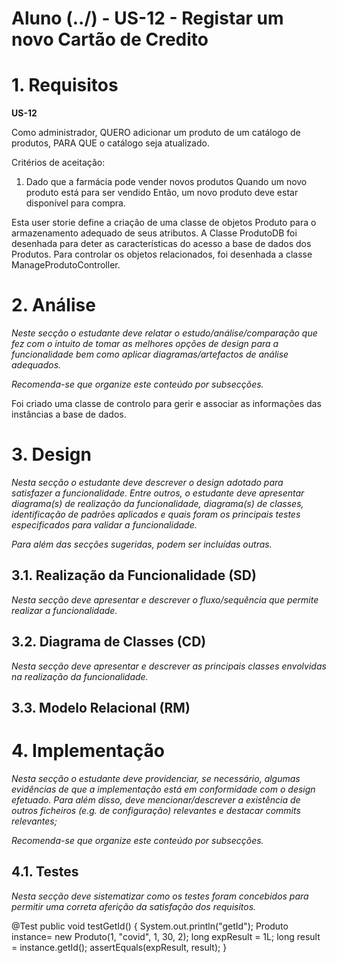 # **Aluno (../)** - US-12 - Registar um novo Cartão de Credito
# 1. Requisitos

**US-12** 

Como administrador,
QUERO adicionar um produto de um catálogo de produtos,
PARA QUE o catálogo seja atualizado.

Critérios de aceitação:
1. Dado que a farmácia pode vender novos produtos
Quando um novo produto está para ser vendido
Então, um novo produto deve estar disponível para compra.

Esta user storie define a criação de uma classe de objetos Produto para o armazenamento adequado de seus atributos. A Classe ProdutoDB foi desenhada para deter as características do acesso a base de dados dos Produtos. Para controlar os objetos relacionados, foi desenhada a classe ManageProdutoController.

# 2. Análise

_Neste secção o estudante deve relatar o estudo/análise/comparação que fez com o intuito de tomar as melhores opções de design para a funcionalidade bem como aplicar diagramas/artefactos de análise adequados._

_Recomenda-se que organize este conteúdo por subsecções._

Foi criado uma classe de controlo para gerir e associar as informações das instâncias a base de dados.

# 3. Design

_Nesta secção o estudante deve descrever o design adotado para satisfazer a funcionalidade. Entre outros, o estudante deve apresentar diagrama(s) de realização da funcionalidade, diagrama(s) de classes, identificação de padrões aplicados e quais foram os principais testes especificados para validar a funcionalidade._

_Para além das secções sugeridas, podem ser incluídas outras._

## 3.1. Realização da Funcionalidade (SD)

_Nesta secção deve apresentar e descrever o fluxo/sequência que permite realizar a funcionalidade._


## 3.2. Diagrama de Classes (CD)

_Nesta secção deve apresentar e descrever as principais classes envolvidas na realização da funcionalidade._

## 3.3. Modelo Relacional (RM)


# 4. Implementação

_Nesta secção o estudante deve providenciar, se necessário, algumas evidências de que a implementação está em conformidade com o design efetuado. Para além disso, deve mencionar/descrever a existência de outros ficheiros (e.g. de configuração) relevantes e destacar commits relevantes;_

_Recomenda-se que organize este conteúdo por subsecções._

## 4.1. Testes

_Nesta secção deve sistematizar como os testes foram concebidos para permitir uma correta aferição da satisfação dos requisitos._

 @Test
    public void testGetId() {
        System.out.println("getId");
        Produto instance= new Produto(1, "covid", 1, 30, 2);
        long expResult = 1L;
        long result = instance.getId();
        assertEquals(expResult, result);
    }
